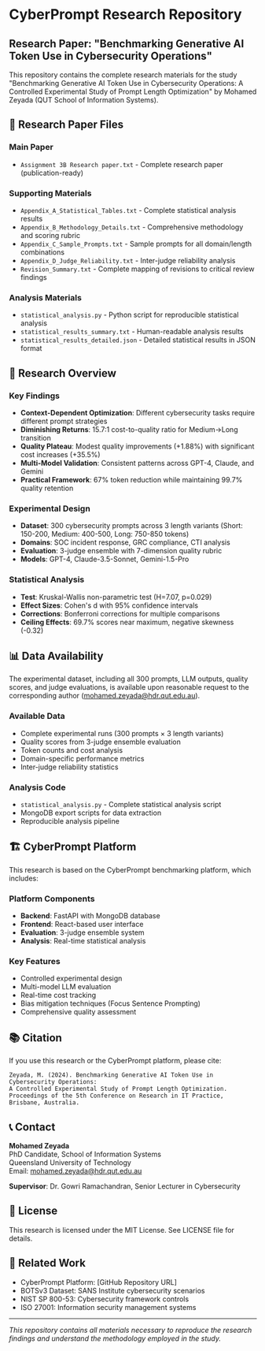 # CyberPrompt Research Repository

## Research Paper: "Benchmarking Generative AI Token Use in Cybersecurity Operations"

This repository contains the complete research materials for the study "Benchmarking Generative AI Token Use in Cybersecurity Operations: A Controlled Experimental Study of Prompt Length Optimization" by Mohamed Zeyada (QUT School of Information Systems).

## 📄 Research Paper Files

### Main Paper
- `Assignment 3B Research paper.txt` - Complete research paper (publication-ready)

### Supporting Materials
- `Appendix_A_Statistical_Tables.txt` - Complete statistical analysis results
- `Appendix_B_Methodology_Details.txt` - Comprehensive methodology and scoring rubric
- `Appendix_C_Sample_Prompts.txt` - Sample prompts for all domain/length combinations
- `Appendix_D_Judge_Reliability.txt` - Inter-judge reliability analysis
- `Revision_Summary.txt` - Complete mapping of revisions to critical review findings

### Analysis Materials
- `statistical_analysis.py` - Python script for reproducible statistical analysis
- `statistical_results_summary.txt` - Human-readable analysis results
- `statistical_results_detailed.json` - Detailed statistical results in JSON format

## 🔬 Research Overview

### Key Findings
- **Context-Dependent Optimization**: Different cybersecurity tasks require different prompt strategies
- **Diminishing Returns**: 15.7:1 cost-to-quality ratio for Medium→Long transition
- **Quality Plateau**: Modest quality improvements (+1.88%) with significant cost increases (+35.5%)
- **Multi-Model Validation**: Consistent patterns across GPT-4, Claude, and Gemini
- **Practical Framework**: 67% token reduction while maintaining 99.7% quality retention

### Experimental Design
- **Dataset**: 300 cybersecurity prompts across 3 length variants (Short: 150-200, Medium: 400-500, Long: 750-850 tokens)
- **Domains**: SOC incident response, GRC compliance, CTI analysis
- **Evaluation**: 3-judge ensemble with 7-dimension quality rubric
- **Models**: GPT-4, Claude-3.5-Sonnet, Gemini-1.5-Pro

### Statistical Analysis
- **Test**: Kruskal-Wallis non-parametric test (H=7.07, p=0.029)
- **Effect Sizes**: Cohen's d with 95% confidence intervals
- **Corrections**: Bonferroni corrections for multiple comparisons
- **Ceiling Effects**: 69.7% scores near maximum, negative skewness (-0.32)

## 📊 Data Availability

The experimental dataset, including all 300 prompts, LLM outputs, quality scores, and judge evaluations, is available upon reasonable request to the corresponding author (mohamed.zeyada@hdr.qut.edu.au).

### Available Data
- Complete experimental runs (300 prompts × 3 length variants)
- Quality scores from 3-judge ensemble evaluation
- Token counts and cost analysis
- Domain-specific performance metrics
- Inter-judge reliability statistics

### Analysis Code
- `statistical_analysis.py` - Complete statistical analysis script
- MongoDB export scripts for data extraction
- Reproducible analysis pipeline

## 🏗️ CyberPrompt Platform

This research is based on the CyberPrompt benchmarking platform, which includes:

### Platform Components
- **Backend**: FastAPI with MongoDB database
- **Frontend**: React-based user interface
- **Evaluation**: 3-judge ensemble system
- **Analysis**: Real-time statistical analysis

### Key Features
- Controlled experimental design
- Multi-model LLM evaluation
- Real-time cost tracking
- Bias mitigation techniques (Focus Sentence Prompting)
- Comprehensive quality assessment

## 📚 Citation

If you use this research or the CyberPrompt platform, please cite:

```
Zeyada, M. (2024). Benchmarking Generative AI Token Use in Cybersecurity Operations: 
A Controlled Experimental Study of Prompt Length Optimization. 
Proceedings of the 5th Conference on Research in IT Practice, Brisbane, Australia.
```

## 📞 Contact

**Mohamed Zeyada**  
PhD Candidate, School of Information Systems  
Queensland University of Technology  
Email: mohamed.zeyada@hdr.qut.edu.au

**Supervisor**: Dr. Gowri Ramachandran, Senior Lecturer in Cybersecurity

## 📄 License

This research is licensed under the MIT License. See LICENSE file for details.

## 🔗 Related Work

- CyberPrompt Platform: [GitHub Repository URL]
- BOTSv3 Dataset: SANS Institute cybersecurity scenarios
- NIST SP 800-53: Cybersecurity framework controls
- ISO 27001: Information security management systems

---

*This repository contains all materials necessary to reproduce the research findings and understand the methodology employed in the study.*
